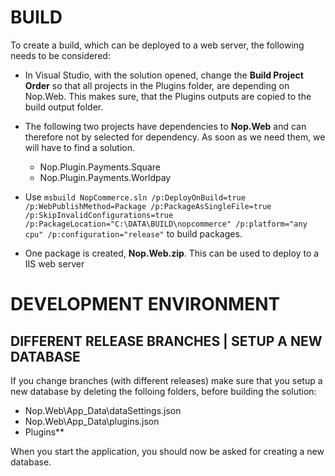 ﻿# BUILD

To create a build, which can be deployed to a web server, the following needs to be considered:

- In Visual Studio, with the solution opened, change the **Build Project Order** so that all projects in the
  Plugins folder, are depending on Nop.Web. This makes sure, that the Plugins outputs are copied to the build
  output folder.

- The following two projects have dependencies to **Nop.Web** and can therefore not by selected for dependency.
  As soon as we need them, we will have to find a solution.

    - Nop.Plugin.Payments.Square
    - Nop.Plugin.Payments.Worldpay

- Use ````msbuild NopCommerce.sln /p:DeployOnBuild=true /p:WebPublishMethod=Package /p:PackageAsSingleFile=true /p:SkipInvalidConfigurations=true /p:PackageLocation="C:\DATA\BUILD\nopcommerce" /p:platform="any cpu" /p:configuration="release"````
  to build packages.

- One package is created, **Nop.Web.zip**. This can be used to deploy to a IIS web server

# DEVELOPMENT ENVIRONMENT

## DIFFERENT RELEASE BRANCHES | SETUP A NEW DATABASE

If you change branches (with different releases) make sure that you setup a new database
by deleting the folloing folders, before building the solution:

- Nop.Web\App_Data\dataSettings.json
- Nop.Web\App_Data\plugins.json
- Plugins\**

When you start the application, you should now be asked for creating a new database.
